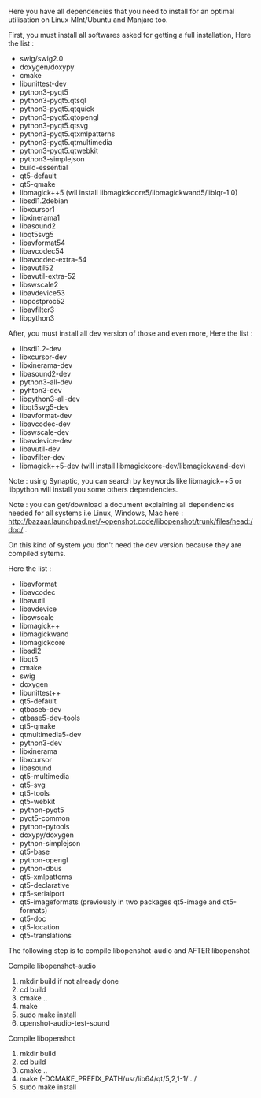 Here you have all dependencies that you need to install for an optimal utilisation on Linux MInt/Ubuntu and Manjaro too.

First, you must install all softwares asked for getting a full installation, Here the list :

* swig/swig2.0
* doxygen/doxypy
* cmake
* libunittest-dev
* python3-pyqt5
* python3-pyqt5.qtsql
* python3-pyqt5.qtquick
* python3-pyqt5.qtopengl
* python3-pyqt5.qtsvg
* python3-pyqt5.qtxmlpatterns
* python3-pyqt5.qtmultimedia
* python3-pyqt5.qtwebkit
* python3-simplejson
* build-essential
* qt5-default
* qt5-qmake
* libmagick++5 (wil install libmagickcore5/libmagickwand5/liblqr-1.0)
* libsdl1.2debian
* libxcursor1
* libxinerama1
* libasound2
* libqt5svg5
* libavformat54
* libavcodec54
* libavocdec-extra-54
* libavutil52
* libavutil-extra-52
* libswscale2
* libavdevice53
* libpostproc52
* libavfilter3
* libpython3

After, you must install all dev version of those and even more, Here the list :

* libsdl1.2-dev
* libxcursor-dev
* libxinerama-dev
* libasound2-dev
* python3-all-dev
* pyhton3-dev
* libpython3-all-dev
* libqt5svg5-dev
* libavformat-dev
* libavcodec-dev
* libswscale-dev
* libavdevice-dev
* libavutil-dev
* libavfilter-dev
* libmagick++5-dev (will install libmagickcore-dev/libmagickwand-dev)


Note : using Synaptic, you can search by keywords like libmagick++5 or libpython will install you some others dependencies.

Note : you can get/download a document explaining all dependencies needed for all systems i.e Linux, Windows, Mac here : http://bazaar.launchpad.net/~openshot.code/libopenshot/trunk/files/head:/doc/ .

On this kind of system you don't need the dev version because they are compiled sytems.

Here the list :

* libavformat
* libavcodec
* libavutil
* libavdevice
* libswscale
* libmagick++
* libmagickwand
* libmagickcore
* libsdl2
* libqt5
* cmake
* swig
* doxygen
* libunittest++
* qt5-default
* qtbase5-dev
* qtbase5-dev-tools
* qt5-qmake
* qtmultimedia5-dev
* python3-dev
* libxinerama
* libxcursor
* libasound
* qt5-multimedia
* qt5-svg
* qt5-tools
* qt5-webkit
* python-pyqt5
* pyqt5-common
* python-pytools
* doxypy/doxygen
* python-simplejson
* qt5-base
* python-opengl
* python-dbus
* qt5-xmlpatterns
* qt5-declarative
* qt5-serialport
* qt5-imageformats (previously in two packages qt5-image and qt5-formats)
* qt5-doc
* qt5-location
* qt5-translations

The following step is to compile libopenshot-audio and AFTER libopenshot

Compile libopenshot-audio
1. mkdir build if not already done
2. cd build
3. cmake ..
4. make
5. sudo make install
6. openshot-audio-test-sound

Compile libopenshot

1. mkdir build
2. cd build
3. cmake ..
4. make (-DCMAKE_PREFIX_PATH/usr/lib64/qt/5,2,1-1/ ../
5. sudo make install